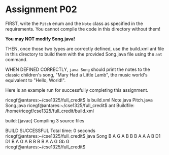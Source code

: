 # Assignment P02

FIRST, write the ``Pitch`` enum and the ``Note`` class as specified in the requirements. You cannot compile the code in this directory without them!

**You may NOT modify Song.java!**

THEN, once those two types are correctly defined, use the build.xml ant file in this directory to build them with the provided Song.java file using the ``ant`` command.

WHEN DEFINED CORRECTLY, ``java Song`` should print the notes to the classic children's song, "Mary Had a Little Lamb", the music world's equivalent to "Hello, World!".

Here is an example run for successfully completing this assignment.

ricegf@antares:~/cse1325/full_credit$ ls
build.xml  Note.java  Pitch.java  Song.java
ricegf@antares:~/cse1325/full_credit$ ant
Buildfile: /home/ricegf/cse1325/full_credit/build.xml

build:
    [javac] Compiling 3 source files

BUILD SUCCESSFUL
Total time: 0 seconds
ricegf@antares:~/cse1325/full_credit$ java Song 
B A G A B B B   A A A   B D1 D1   B A G A B B B B A A G Gb G   
ricegf@antares:~/cse1325/full_credit$ 


